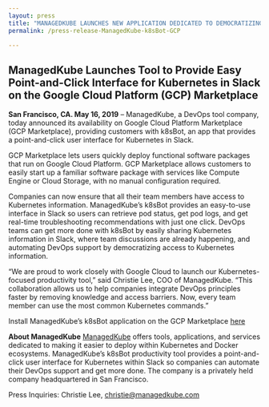 ```yaml
---
layout: press
title: "MANAGEDKUBE LAUNCHES NEW APPLICATION DEDICATED TO DEMOCRATIZING KUBERNETES INFORMATION, COLLABORATES WITH GOOGLE CLOUD"
permalink: /press-release-ManagedKube-k8sBot-GCP

---
```


## ManagedKube Launches Tool to Provide Easy Point-and-Click Interface for Kubernetes in Slack on the Google Cloud Platform (GCP) Marketplace

**San Francisco, CA. May 16, 2019** – ManagedKube, a DevOps tool company, today announced its availability on Google Cloud Platform Marketplace (GCP Marketplace), providing customers with k8sBot, an app that provides a point-and-click user interface for Kubernetes in Slack.

GCP Marketplace lets users quickly deploy functional software packages that run on Google Cloud Platform. GCP Marketplace allows customers to easily start up a familiar software package with services like Compute Engine or Cloud Storage, with no manual configuration required.

Companies can now ensure that all their team members have access to Kubernetes information. ManagedKube’s k8sBot provides an easy-to-use interface in Slack so users can retrieve pod status, get pod logs, and get real-time troubleshooting recommendations with just one click. DevOps teams can get more done with k8sBot by easily sharing Kubernetes information in Slack, where team discussions are already happening, and automating DevOps support by democratizing access to Kubernetes information.

“We are proud to work closely with Google Cloud to launch our Kubernetes-focused productivity tool,” said Christie Lee, COO of ManagedKube. “This collaboration allows us to help companies integrate DevOps principles faster by removing knowledge and access barriers. Now, every team member can use the most common Kubernetes commands.”

Install ManagedKube’s k8sBot application on the GCP Marketplace [here][link]

**About ManagedKube**
[ManagedKube][link2] offers tools, applications, and services dedicated to making it easier to deploy within Kubernetes and Docker ecosystems. ManagedKube’s k8sBot productivity tool provides a point-and-click user interface for Kubernetes within Slack so companies can automate their DevOps support and get more done. The company is a privately held company headquartered in San Francisco.


Press Inquiries: Christie Lee, christie@managedkube.com


[link]: https://managedkube.com/install-k8sbot-on-gke
[link2]: https://managedkube.com
